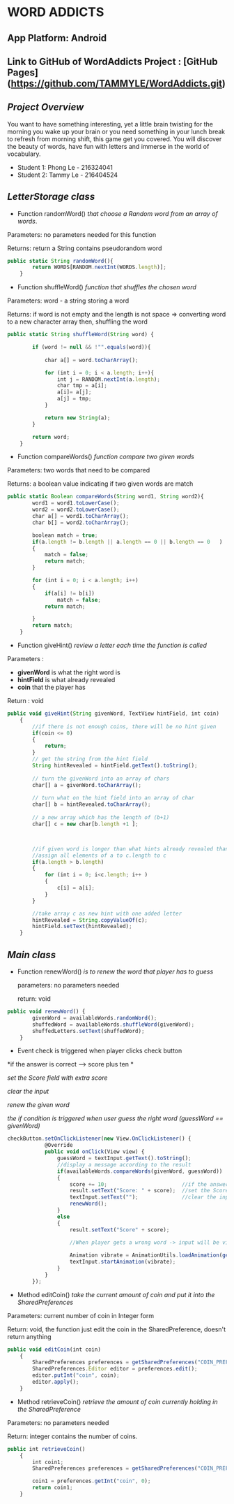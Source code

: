 # WORD ADDICTS

## App Platform: Android

## Link to GitHub of WordAddicts Project : [GitHub Pages] (https://github.com/TAMMYLE/WordAddicts.git)

## *Project Overview*

You want to have something interesting, yet a little brain twisting for the morning you wake up your brain or you need something in your lunch break to refresh from morning shift, this game get you covered. You will discover the beauty of words, have fun with letters and immerse in the world of vocabulary.

- Student 1: Phong Le - 216324041 
- Student 2: Tammy Le - 216404524

## *LetterStorage class*

* Function randomWord() *that choose a Random word from an array of words*.

Parameters: no parameters needed for this function

Returns:
     return a String contains pseudorandom word
     
```js
public static String randomWord(){
        return WORDS[RANDOM.nextInt(WORDS.length)];
    }
```

* Function shuffleWord() *function that shuffles the chosen word*

Parameters: word - a string storing a word

Returns:
     if word is not empty and the length is not space => converting word to a new character array
     then, shuffling the word
     
```js
public static String shuffleWord(String word) {

        if (word != null && !"".equals(word)){
        
            char a[] = word.toCharArray();

            for (int i = 0; i < a.length; i++){
                int j = RANDOM.nextInt(a.length);
                char tmp = a[i];
                a[i]= a[j];
                a[j] = tmp;
            }

            return new String(a);
        }

        return word;
    }
```
* Function compareWords() *function compare two given words*

Parameters: two words that need to be compared

Returns: a boolean value indicating if two given words are match

```js
public static Boolean compareWords(String word1, String word2){
        word1 = word1.toLowerCase();
        word2 = word2.toLowerCase();
        char a[] = word1.toCharArray();
        char b[] = word2.toCharArray();

        boolean match = true;
        if(a.length != b.length || a.length == 0 || b.length == 0   )
        {
            match = false;
            return match;
        }

        for (int i = 0; i < a.length; i++)
        {
            if(a[i] != b[i])
                match = false;
            return match;

        }
        return match;
    }
```

* Function giveHint() *review a letter each time the function is called*

Parameters : 

- **givenWord** is what the right word is
- **hintField** is what already revealed
- **coin** that the player has

Return : void

```js
public void giveHint(String givenWord, TextView hintField, int coin)
    {
        //if there is not enough coins, there will be no hint given
        if(coin <= 0)
        {
            return;
        }
        // get the string from the hint field
        String hintRevealed = hintField.getText().toString(); 
        
        // turn the givenWord into an array of chars
        char[] a = givenWord.toCharArray(); 
        
        // turn what on the hint field into an array of char
        char[] b = hintRevealed.toCharArray(); 
        
        // a new array which has the length of (b+1)
        char[] c = new char[b.length +1 ]; 



        //if given word is longer than what hints already revealed than another letter
        //assign all elements of a to c.length to c
        if(a.length > b.length)
        {
            for (int i = 0; i<c.length; i++ )
            {
                c[i] = a[i];
            }
        }

        //take array c as new hint with one added letter
        hintRevealed = String.copyValueOf(c);
        hintField.setText(hintRevealed);
    }
```

## *Main class*

* Function renewWord() *is to renew the word that player has to guess*

    parameters: no parameters needed
    
    return: void
    
```js
public void renewWord() {
        givenWord = availableWords.randomWord();
        shuffedWord = availableWords.shuffleWord(givenWord);
        shuffedLetters.setText(shuffedWord);
    }
```

* Event check is triggered when player clicks check button

*if the answer is correct --> score plus ten *

*set the Score field with extra score*

*clear the input*

*renew the given word*

*the if condition is triggered when user guess the right word (guessWord == givenWord)*

```js
checkButton.setOnClickListener(new View.OnClickListener() {
            @Override
            public void onClick(View view) {
                guessWord = textInput.getText().toString();
                //display a message according to the result
                if(availableWords.compareWords(givenWord, guessWord))
                {                                       
                    score += 10;                        //if the answer is correct, score plus ten
                    result.setText("Score: " + score);  //set the Score field with extra score
                    textInput.setText("");              //clear the input
                    renewWord();                        
                }
                else
                {
                    result.setText("Score" + score);

                    //When player gets a wrong word -> input will be vibrated
                   
                    Animation vibrate = AnimationUtils.loadAnimation(getApplicationContext(), R.anim.vibrate);
                    textInput.startAnimation(vibrate);
                }
            }
        });
```
* Method editCoin() *take the current amount of coin and put it into the SharedPreferences*

Parameters: current number of coin in Integer form

Return: void, the function just edit the coin in the SharedPreference, doesn't return anything

```js
public void editCoin(int coin)
    {
        SharedPreferences preferences = getSharedPreferences("COIN_PREFS", 0);
        SharedPreferences.Editor editor = preferences.edit();
        editor.putInt("coin", coin);
        editor.apply();
    }
```
* Method retrieveCoin() *retrieve the amount of coin currently holding in the SharedPreference*

Parameters: no parameters needed

Return: integer contains the number of coins.

```js
public int retrieveCoin()
    {
        int coin1;
        SharedPreferences preferences = getSharedPreferences("COIN_PREFS", 0);

        coin1 = preferences.getInt("coin", 0);
        return coin1;
    }
```





                 

     



